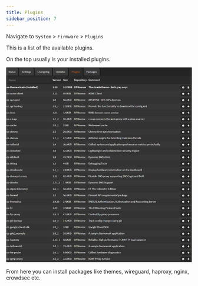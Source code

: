 ```yaml
---
title: Plugins
sidebar_position: 7
---
```


Navigate to `System` > `Firmware` > `Plugins`

This is a list of the available plugins.

On the top usually is your installed plugins.

![system-plugins](img/system-plugins.png)

From here you can install packages like themes, wireguard, haproxy, nginx, crowdsec etc.
